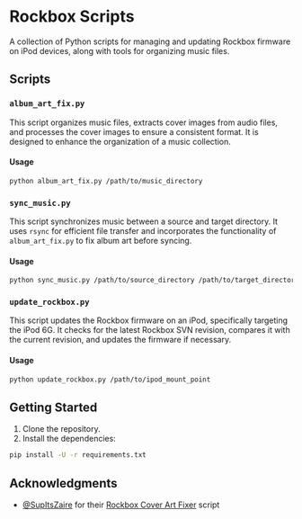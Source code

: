# Rockbox Scripts

A collection of Python scripts for managing and updating Rockbox firmware on iPod devices, along with tools for organizing music files.

## Scripts

### `album_art_fix.py`

This script organizes music files, extracts cover images from audio files, and processes the cover images to ensure a consistent format. It is designed to enhance the organization of a music collection.

#### Usage

```bash
python album_art_fix.py /path/to/music_directory
```

### `sync_music.py`

This script synchronizes music between a source and target directory. It uses `rsync` for efficient file transfer and incorporates the functionality of `album_art_fix.py` to fix album art before syncing.

#### Usage

```bash
python sync_music.py /path/to/source_directory /path/to/target_directory
```

### `update_rockbox.py`

This script updates the Rockbox firmware on an iPod, specifically targeting the iPod 6G. It checks for the latest Rockbox SVN revision, compares it with the current revision, and updates the firmware if necessary.

#### Usage

```bash
python update_rockbox.py /path/to/ipod_mount_point
```

## Getting Started

1. Clone the repository.
1. Install the dependencies:
```bash
pip install -U -r requirements.txt
```

## Acknowledgments

- [@SupItsZaire](https://github.com/SupItsZaire) for their [Rockbox Cover Art Fixer](https://github.com/SupItsZaire/rockbox-cover-art-fixer) script
